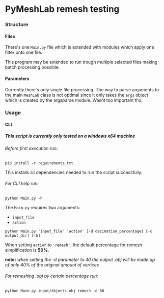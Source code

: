 # PyMeshLab remesh testing

### Structure

#### Files

There's one `Main.py` file which is extended with modules which apply one filter onto one file.

This program may be extended to run trough multiple selected files making batch processing possible.

#### Parameters

Currently there's only single file processing. The way to parse arguments to the main `MeshLab` class is not optimal since it only takes the `args` object which is created by the argsparse module. Wasnt too important tho.

### Usage

#### CLI

##### This script is currently only tested on a windows x64 machine

###### Before first execution run:
```
pip install -r requirements.txt
```
This installs all dependencies needed to run the script successfully.

###### For CLI help run:
```
python Main.py -h
```
The `Main.py` requires two arguments:  
- `input_file`
- `action`  
``` 
python Main.py 'input_file' 'action' [-d decimation_percentage] [-o output_dir] [-h]
```

When setting `action` to `'remesh'`, the default percentage for remesh simplification is **50%**.  

**note:** *when setting the -d parameter to 40 the output .obj will be made up of only 40% of the original amount of vertices*

###### For remeshing .obj by certain percentage run:
```
python Main.py input/objects.obj remesh -d 30 
```


